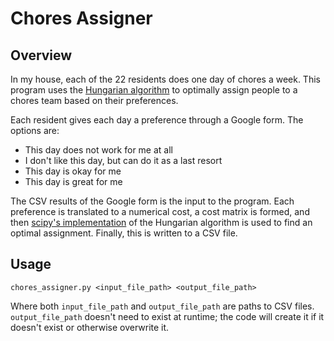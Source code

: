 # Chores Assigner
## Overview
In my house, each of the 22 residents does one day of chores a week. This program uses the [Hungarian algorithm](https://en.wikipedia.org/wiki/Hungarian_algorithm) to optimally assign people to a chores team based on their preferences.

Each resident gives each day a preference through a Google form. The options are:
* This day does not work for me at all
* I don't like this day, but can do it as a last resort
* This day is okay for me
* This day is great for me

The CSV results of the Google form is the input to the program. Each preference is translated to a numerical cost, a cost matrix is formed, and then [scipy's implementation](https://docs.scipy.org/doc/scipy-0.18.1/reference/generated/scipy.optimize.linear_sum_assignment.html) of the Hungarian algorithm is used to find an optimal assignment. Finally, this is written to a CSV file.

## Usage
```
chores_assigner.py <input_file_path> <output_file_path>
```
Where both `input_file_path` and `output_file_path` are paths to CSV files. `output_file_path` doesn't need to exist at runtime; the code will create it if it doesn't exist or otherwise overwrite it.

